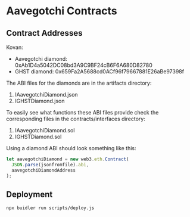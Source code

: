 # Aavegotchi Contracts

## Contract Addresses

Kovan:

- Aavegotchi diamond: 0xAb1D4a5042DC08bd3A9C9BF24cB6F6A680D82780
- GHST diamond: 0x659Fa2A5688cd0ACf96f79667881E26aBe97398f

The ABI files for the diamonds are in the artifacts directory:

1. IAavegotchiDiamond.json
1. IGHSTDiamond.json

To easily see what functions these ABI files provide check the corresponding files in the contracts/interfaces directory:

1. IAavegotchiDiamond.sol
1. IGHSTDiamond.sol

Using a diamond ABI should look something like this:

```javascript
let aavegotchiDiamond = new web3.eth.Contract(
  JSON.parse(jsonfromfile).abi,
  aavegotchiDiamondAddress
);
```

## Deployment

```console
npx buidler run scripts/deploy.js
```
